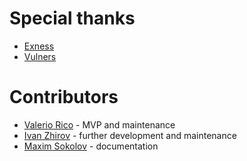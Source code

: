 # Special thanks

- [Exness](https://github.com/exness)
- [Vulners](https://github.com/vulnerscom)

# Contributors

- [Valerio Rico](https://github.com/V-Rico) - MVP and maintenance
- [Ivan Zhirov](https://github.com/izhirov) - further development and maintenance
- [Maxim Sokolov](https://github.com/mcson-the-writer) - documentation

